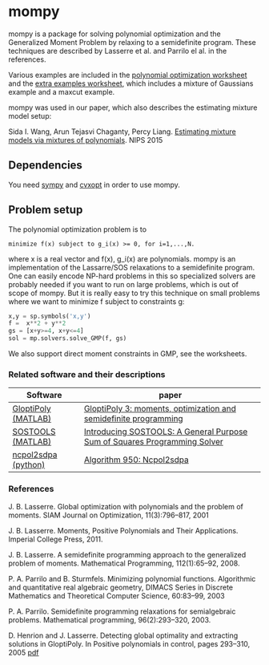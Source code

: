 # mompy

mompy is a package for solving polynomial optimization and the Generalized Moment Problem by relaxing to a semidefinite program. These techniques are described by Lasserre et al. and Parrilo el al. in the references.

Various examples are included in the
[polynomial optimization worksheet](https://github.com/sidaw/mompy/blob/master/polynomial_optimization.ipynb)
and the
[extra examples worksheet](https://github.com/sidaw/mompy/blob/master/extra_examples.ipynb), which includes a mixture of Gaussians example and a maxcut example. 

mompy was used in our paper, which also describes the estimating mixture model setup:

Sida I. Wang, Arun Tejasvi Chaganty, Percy Liang. [Estimating mixture models via mixtures of polynomials](http://papers.nips.cc/paper/5702-estimating-mixture-models-via-mixtures-of-polynomials.pdf). NIPS 2015

## Dependencies
You need [sympy](http://www.sympy.org/) and [cvxopt](http://cvxopt.org/) in order to use mompy.

## Problem setup

The polynomial optimization problem is to
```
minimize f(x) subject to g_i(x) >= 0, for i=1,...,N.
```
where x is a real vector and f(x), g_i(x) are polynomials.
mompy is an implementation of the Lassarre/SOS relaxations to a semidefinite program.
One can easily encode NP-hard problems in this so specialized solvers are probably needed if you want to run on large problems, which is out of scope of mompy. 
But it is really easy to try this technique on small problems
where we want to minimize f subject to constraints g:

```python
x,y = sp.symbols('x,y')
f =  x**2 + y**2
gs = [x+y>=4, x+y<=4]
sol = mp.solvers.solve_GMP(f, gs)
```

We also support direct moment constraints in GMP, see the worksheets.

### Related software and their descriptions

|Software | paper|
|---------|--------|
|[GloptiPoly (MATLAB)](http://homepages.laas.fr/henrion/software/gloptipoly/) | [GloptiPoly 3: moments, optimization and semidefinite programming](http://homepages.laas.fr/henrion/papers/gloptipoly.pdf)|
[SOSTOOLS (MATLAB)](http://www.cds.caltech.edu/sostools/) | [Introducing SOSTOOLS: A General Purpose Sum of Squares Programming Solver](http://www.cds.caltech.edu/~doyle/hot/CDC02_2.pdf)|
|[ncpol2sdpa (python)](https://pypi.python.org/pypi/ncpol2sdpa/) | [Algorithm 950: Ncpol2sdpa](http://arxiv.org/abs/1308.6029)|

### References

J. B. Lasserre. Global optimization with polynomials and the problem of moments. SIAM Journal on Optimization, 11(3):796–817, 2001

J. B. Lasserre. Moments, Positive Polynomials and Their Applications. Imperial College Press, 2011.

J. B. Lasserre. A semidefinite programming approach to the generalized problem of moments. Mathematical Programming, 112(1):65–92, 2008.

P. A. Parrilo and B. Sturmfels. Minimizing polynomial functions. Algorithmic and quantitative real algebraic geometry, DIMACS Series in Discrete Mathematics and Theoretical Computer Science, 60:83–99, 2003

P. A. Parrilo. Semidefinite programming relaxations for semialgebraic problems. Mathematical programming, 96(2):293–320, 2003.

D. Henrion and J. Lasserre. Detecting global optimality and extracting solutions in GloptiPoly. In Positive
polynomials in control, pages 293–310, 2005 [pdf](http://homepages.laas.fr/henrion/papers/extract.pdf)
